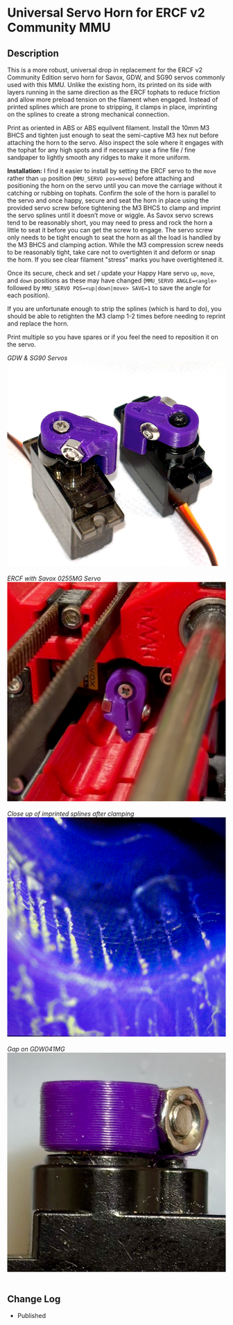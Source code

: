 # Universal Servo Horn for ERCF v2 Community MMU

## Description

This is a more robust, universal drop in replacement for the ERCF v2 Community Edition servo horn for Savox, GDW, and SG90 servos commonly used with this MMU. Unlike the existing horn, its printed on its side with layers running in the same direction as the ERCF tophats to reduce friction and allow more preload tension on the filament when engaged. Instead of printed splines which are prone to stripping, it clamps in place, imprinting on the splines to create a strong mechanical connection.

Print as oriented in ABS or ABS equilvent filament. Install the 10mm M3 BHCS and tighten just enough to seat the semi-captive M3 hex nut before attaching the horn to the servo. Also inspect the sole where it engages with the tophat for any high spots and if necessary use a fine file / fine sandpaper to lightly smooth any ridges to make it more uniform. 

**Installation:** I find it easier to install by setting the ERCF servo to the ``move`` rather than ``up`` position (``MMU_SERVO pos=move``) before attaching and positioning the horn on the servo until you can move the carriage without it catching or rubbing on tophats. Confirm the sole of the horn is parallel to the servo and once happy, secure and seat the horn in place using the provided servo screw before tightening the M3 BHCS to clamp and imprint the servo splines until it doesn’t move or wiggle. As Savox servo screws tend to be reasonably short, you may need to press and rock the horn a little to seat it before you can get the screw to engage. The servo screw only needs to be tight enough to seat the horn as all the load is handled by the M3 BHCS and clamping action. While the M3 compression screw needs to be reasonably tight, take care not to overtighten it and deform or snap the horn. If you see clear filament "stress" marks you have overtightened it.

Once its secure, check and set / update your Happy Hare servo ``up``, ``move``, and ``down`` positions as these may have changed (``MMU_SERVO ANGLE=<angle>`` followed by ``MMU_SERVO POS=<up|down|move> SAVE=1`` to save the angle for each position).

If you are unfortunate enough to strip the splines (which is hard to do), you should be able to retighten the M3 clamp 1-2 times before needing to reprint and replace the horn. 

Print multiple so you have spares or if you feel the need to reposition it on the servo. 


*GDW & SG90 Servos* <br /> 
![Universal Servo Horn.png](images/Servo_Horn_1.png)
<br />
<br />
*ERCF with Savox 0255MG Servo* <br /> 
![Universal Servo Horn.png](images/Servo_Horn_2.jpeg)
<br />
<br />
*Close up of imprinted splines after clamping* <br />
![Universal Servo Horn Splines.png](images/Servo_Horn_Splines.png)
<br />
<br />
*Gap on GDW041MG* <br />
![Universal Servo Horn Splines.png](images/Servo_Horn_Mounted_-_GDW041MG.png)
<br />
<br />
## Change Log


* Published
